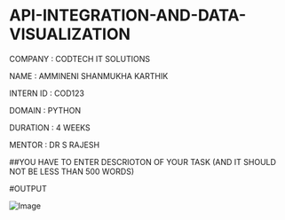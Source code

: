 # API-INTEGRATION-AND-DATA-VISUALIZATION
COMPANY : CODTECH IT SOLUTIONS

NAME : AMMINENI SHANMUKHA KARTHIK

INTERN ID : COD123

DOMAIN : PYTHON

DURATION : 4 WEEKS

MENTOR : DR S RAJESH

##YOU HAVE TO ENTER DESCRIOTON OF YOUR TASK (AND IT SHOULD NOT BE LESS THAN 500 WORDS)

#OUTPUT

![Image](https://github.com/user-attachments/assets/a3439c0c-48a4-4097-93d3-c7fbbf44b67d)
